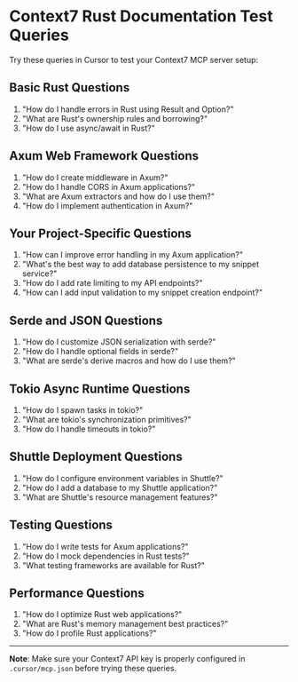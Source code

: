 # Context7 Rust Documentation Test Queries

Try these queries in Cursor to test your Context7 MCP server setup:

## Basic Rust Questions
1. "How do I handle errors in Rust using Result and Option?"
2. "What are Rust's ownership rules and borrowing?"
3. "How do I use async/await in Rust?"

## Axum Web Framework Questions
1. "How do I create middleware in Axum?"
2. "How do I handle CORS in Axum applications?"
3. "What are Axum extractors and how do I use them?"
4. "How do I implement authentication in Axum?"

## Your Project-Specific Questions
1. "How can I improve error handling in my Axum application?"
2. "What's the best way to add database persistence to my snippet service?"
3. "How do I add rate limiting to my API endpoints?"
4. "How can I add input validation to my snippet creation endpoint?"

## Serde and JSON Questions
1. "How do I customize JSON serialization with serde?"
2. "How do I handle optional fields in serde?"
3. "What are serde's derive macros and how do I use them?"

## Tokio Async Runtime Questions
1. "How do I spawn tasks in tokio?"
2. "What are tokio's synchronization primitives?"
3. "How do I handle timeouts in tokio?"

## Shuttle Deployment Questions
1. "How do I configure environment variables in Shuttle?"
2. "How do I add a database to my Shuttle application?"
3. "What are Shuttle's resource management features?"

## Testing Questions
1. "How do I write tests for Axum applications?"
2. "How do I mock dependencies in Rust tests?"
3. "What testing frameworks are available for Rust?"

## Performance Questions
1. "How do I optimize Rust web applications?"
2. "What are Rust's memory management best practices?"
3. "How do I profile Rust applications?"

---

**Note**: Make sure your Context7 API key is properly configured in `.cursor/mcp.json` before trying these queries.